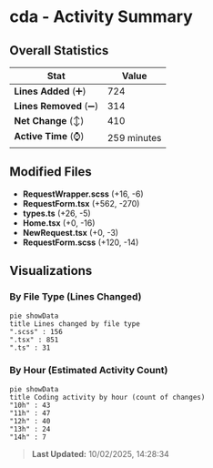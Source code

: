 # cda - Activity Summary 

## Overall Statistics

| Stat                   | Value                                                             |
| ---------------------- | ----------------------------------------------------------------- |
| **Lines Added** (➕)   | 724                                          |
| **Lines Removed** (➖) | 314                                        |
| **Net Change** (↕)    | 410                |
| **Active Time** (⌚)   | 259 minutes |


## Modified Files
- **RequestWrapper.scss** (+16, -6)
- **RequestForm.tsx** (+562, -270)
- **types.ts** (+26, -5)
- **Home.tsx** (+0, -16)
- **NewRequest.tsx** (+0, -3)
- **RequestForm.scss** (+120, -14)

## Visualizations

### By File Type (Lines Changed)

```mermaid
pie showData
title Lines changed by file type
".scss" : 156
".tsx" : 851
".ts" : 31
```

### By Hour (Estimated Activity Count)

```mermaid
pie showData
title Coding activity by hour (count of changes)
"10h" : 43
"11h" : 47
"12h" : 40
"13h" : 24
"14h" : 7
```


> **Last Updated:** 10/02/2025, 14:28:34